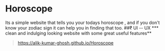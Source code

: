 # Horoscope
Its a simple website that tells you your todays horoscope , and if you don't know your zodiac sign it can help you in finding that too.
##₹ UI -- UX
*** clean and indulging looking website with some great useful features** 
>https://alik-kumar-ghosh.github.io/Horoscope
